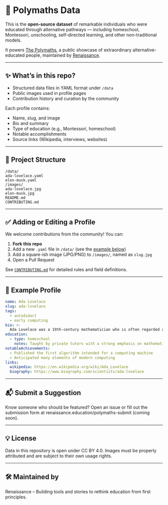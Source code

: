# 🧠 Polymaths Data

This is the **open-source dataset** of remarkable individuals who were educated through alternative pathways — including homeschool, Montessori, unschooling, self-directed learning, and other non-traditional models.

It powers [The Polymaths](https://example.com), a public showcase of extraordinary alternative-educated people, maintained by [Renaissance](https://renaissance.education).

---

## ✨ What’s in this repo?

- Structured data files in YAML format under `/data`
- Public images used in profile pages
- Contribution history and curation by the community

Each profile contains:

- Name, slug, and image
- Bio and summary
- Type of education (e.g., Montessori, homeschool)
- Notable accomplishments
- Source links (Wikipedia, interviews, websites)

---

## 📁 Project Structure

```
/data/
ada-lovelace.yaml
elon-musk.yaml
/images/
ada-lovelace.jpg
elon-musk.jpg
README.md
CONTRIBUTING.md
```

---

## ✅ Adding or Editing a Profile

We welcome contributions from the community! You can:

1. **Fork this repo**
2. Add a new `.yaml` file in `/data/` (see the [example below](#example-profile))
3. Add a square-ish image (JPG/PNG) to `/images/`, named as `slug.jpg`
4. Open a Pull Request

See [`CONTRIBUTING.md`](./CONTRIBUTING.md) for detailed rules and field definitions.

---

## 🧾 Example Profile

```yaml
name: Ada Lovelace
slug: ada-lovelace
tags:
  - autodidact
  - early computing
bio: >-
  Ada Lovelace was a 19th-century mathematician who is often regarded as the first computer programmer.
education:
  - type: homeschool
    notes: Taught by private tutors with a strong emphasis on mathematics
notableAchievements:
  - Published the first algorithm intended for a computing machine
  - Anticipated many elements of modern computing
links:
  wikipedia: https://en.wikipedia.org/wiki/Ada_Lovelace
  biography: https://www.biography.com/scientists/ada-lovelace
```

---

## 📬 Submit a Suggestion

Know someone who should be featured? Open an issue or fill out the submission form at renaissance.education/polymaths-submit (coming soon).

---

## 💡 License

Data in this repository is open under CC BY 4.0. Images must be properly attributed and are subject to their own usage rights.

---

## 🛠 Maintained by

Renaissance – Building tools and stories to rethink education from first principles.
